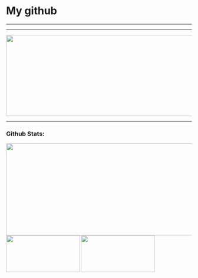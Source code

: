 # My github

---

---

[<img align="center" height="220px" width="750px" src="https://i.pinimg.com/564x/97/a6/f2/97a6f2089b69009442d9f7fc34c29a78.jpg">](https://www.beautifyconverter.com/steganographic-decoder.php)  

---
<h3>Github Stats:</h3>
<img align="center" height= "250" width="700px" src="https://github-readme-stats.vercel.app/api/?username=alpardayalman&theme=blue-green" />
 
<img align="left" height="100" width="200" src="https://github-readme-stats.vercel.app/api/top-langs/?username=rayhanadev&langs_count=5&theme=blug-green">
<img aligh="right" height="100" width="200" src="https://github-profile-trophy.vercel.app/?username=alpardayalman&theme=blue-green&column=3&margin-w=20&margin-h=20">
